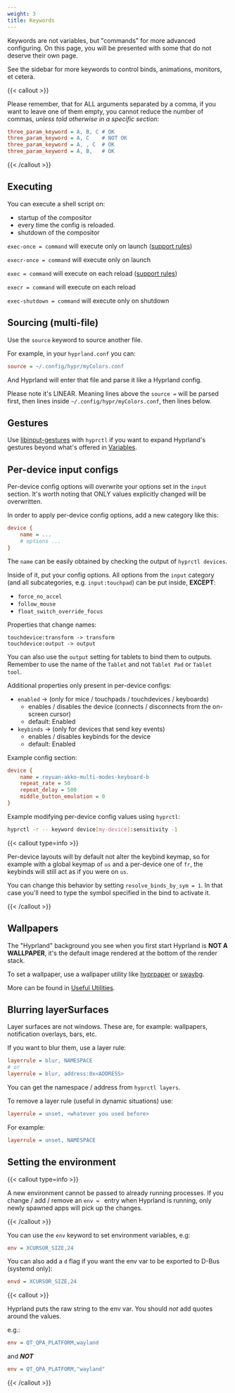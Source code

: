 ```yaml
---
weight: 3
title: Keywords
---
```


Keywords are not variables, but "commands" for more advanced configuring. On
this page, you will be presented with some that do not deserve their own page.

See the sidebar for more keywords to control binds, animations, monitors, et
cetera.

{{< callout >}}

Please remember, that for ALL arguments separated by a comma, if you want to
leave one of them empty, you cannot reduce the number of commas, _unless told
otherwise in a specific section_:

```ini
three_param_keyword = A, B, C # OK
three_param_keyword = A, C    # NOT OK
three_param_keyword = A, , C  # OK
three_param_keyword = A, B,   # OK
```

{{< /callout >}}

## Executing

You can execute a shell script on:

- startup of the compositor
- every time the config is reloaded.
- shutdown of the compositor

`exec-once = command` will execute only on launch ([support rules](../Dispatchers/#executing-with-rules))

`execr-once = command` will execute only on launch

`exec = command` will execute on each reload ([support rules](../Dispatchers/#executing-with-rules))

`execr = command` will execute on each reload

`exec-shutdown = command` will execute only on shutdown

## Sourcing (multi-file)

Use the `source` keyword to source another file.

For example, in your `hyprland.conf` you can:

```ini
source = ~/.config/hypr/myColors.conf
```

And Hyprland will enter that file and parse it like a Hyprland config.

Please note it's LINEAR. Meaning lines above the `source =` will be parsed first,
then lines inside `~/.config/hypr/myColors.conf`, then lines below.

## Gestures

Use [libinput-gestures](https://github.com/bulletmark/libinput-gestures) with
`hyprctl` if you want to expand Hyprland's gestures beyond what's offered in
[Variables](../Variables).

## Per-device input configs

Per-device config options will overwrite your options set in the `input`
section. It's worth noting that ONLY values explicitly changed will be
overwritten.

In order to apply per-device config options, add a new category like this:

```ini
device {
    name = ...
    # options ...
}
```

The `name` can be easily obtained by checking the output of `hyprctl devices`.

Inside of it, put your config options. All options from the `input` category
(and all subcategories, e.g. `input:touchpad`) can be put inside, **EXCEPT**:

- `force_no_accel`
- `follow_mouse`
- `float_switch_override_focus`

Properties that change names:

```plain
touchdevice:transform -> transform
touchdevice:output -> output
```

You can also use the `output` setting for tablets to bind them to outputs.
Remember to use the name of the `Tablet` and not `Tablet Pad` or `Tablet tool`.

Additional properties only present in per-device configs:

- `enabled` -> (only for mice / touchpads / touchdevices / keyboards)
  - enables / disables the device (connects / disconnects from the on-screen cursor)
  - default: Enabled
- `keybinds` -> (only for devices that send key events)
  - enables / disables keybinds for the device
  - default: Enabled

Example config section:

```ini
device {
    name = royuan-akko-multi-modes-keyboard-b
    repeat_rate = 50
    repeat_delay = 500
    middle_button_emulation = 0
}
```

Example modifying per-device config values using `hyprctl`:

```bash
hyprctl -r -- keyword device[my-device]:sensitivity -1
```

{{< callout type=info >}}

Per-device layouts will by default not alter the keybind keymap, so for example
with a global keymap of `us` and a per-device one of `fr`, the keybinds will
still act as if you were on `us`.

You can change this behavior by setting `resolve_binds_by_sym = 1`. In that case
you'll need to type the symbol specified in the bind to activate it.

{{< /callout >}}

## Wallpapers

The "Hyprland" background you see when you first start Hyprland is **NOT A
WALLPAPER**, it's the default image rendered at the bottom of the render stack.

To set a wallpaper, use a wallpaper utility like
[hyprpaper](https://github.com/hyprwm/hyprpaper) or
[swaybg](https://github.com/swaywm/swaybg).

More can be found in [Useful Utilities](../../Useful-Utilities).

## Blurring layerSurfaces

Layer surfaces are not windows. These are, for example: wallpapers,
notification overlays, bars, etc.

If you want to blur them, use a layer rule:

```ini
layerrule = blur, NAMESPACE
# or
layerrule = blur, address:0x<ADDRESS>
```

You can get the namespace / address from `hyprctl layers`.

To remove a layer rule (useful in dynamic situations) use:

```ini
layerrule = unset, <whatever you used before>
```

For example:

```ini
layerrule = unset, NAMESPACE
```

## Setting the environment

{{< callout type=info >}}

A new environment cannot be passed to already running processes. If you change / add / remove an `env = ` entry
when Hyprland is running, only newly spawned apps will pick up the changes.

{{< /callout >}}

You can use the `env` keyword to set environment variables,
e.g:

```ini
env = XCURSOR_SIZE,24
```

You can also add a `d` flag if you want the env var to be exported to D-Bus
(systemd only):

```ini
envd = XCURSOR_SIZE,24
```

{{< callout >}}

Hyprland puts the raw string to the env var. You should _not_ add quotes around
the values.

e.g.:

```ini
env = QT_QPA_PLATFORM,wayland
```

and _**NOT**_

```ini
env = QT_QPA_PLATFORM,"wayland"
```

{{< /callout >}}
